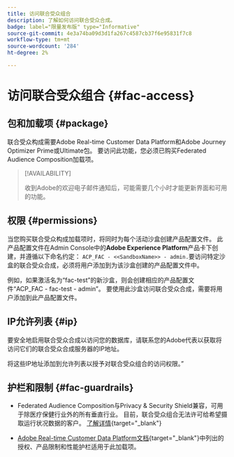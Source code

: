 ```yaml
---
title: 访问联合受众组合
description: 了解如何访问联合受众合成。
badge: label="限量发布版" type="Informative"
source-git-commit: 4e3a74ba09d3d1fa267c4587cb37f6e95831f7c8
workflow-type: tm+mt
source-wordcount: '284'
ht-degree: 2%

---
```


# 访问联合受众组合 {#fac-access}

## 包和加载项 {#package}

联合受众构成需要Adobe Real-time Customer Data Platform和Adobe Journey Optimizer Prime或Ultimate包。 要访问此功能，您必须已购买Federated Audience Composition加载项。

>[!AVAILABILITY]
>
>收到Adobe的欢迎电子邮件通知后，可能需要几个小时才能更新界面和可用的功能。

## 权限 {#permissions}

当您购买联合受众构成加载项时，将同时为每个活动沙盒创建产品配置文件。 此产品配置文件在Admin Console中的&#x200B;**Adobe Experience Platform**&#x200B;产品卡下创建，并遵循以下命名约定： `ACP_FAC - <<SandboxName>> - admin.`要访问特定沙盒的联合受众合成，必须将用户添加到为该沙盒创建的产品配置文件中。

例如，如果激活名为“fac-test”的新沙盒，则会创建相应的产品配置文件“ACP_FAC - fac-test - admin”。 要使用此沙盒访问联合受众合成，需要将用户添加到此产品配置文件。

## IP允许列表 {#ip}

要安全地启用联合受众合成以访问您的数据库，请联系您的Adobe代表以获取将访问它们的联合受众合成服务器的IP地址。

将这些IP地址添加到允许列表以授予对联合受众组合的访问权限。”

## 护栏和限制 {#fac-guardrails}

* Federated Audience Composition与Privacy &amp; Security Shield兼容，可用于除医疗保健行业外的所有垂直行业。 目前，联合受众组合无法许可给希望摄取运行状况数据的客户。 [了解详情](https://experienceleague.adobe.com/en/docs/events/customer-data-management-voices-recordings/governance/healthcare-shield){target="_blank"}

* [Adobe Real-time Customer Data Platform文档](https://experienceleague.adobe.com/en/docs/experience-platform/profile/guardrails){target="_blank"}中列出的授权、产品限制和性能护栏适用于此加载项。
